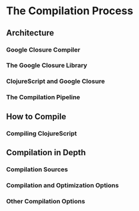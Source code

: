 # The Compilation Process

## Architecture

### Google Closure Compiler

### The Google Closure Library

### ClojureScript and Google Closure

### The Compilation Pipeline

## How to Compile

### Compiling ClojureScript

## Compilation in Depth

### Compilation Sources

### Compilation and Optimization Options

### Other Compilation Options
